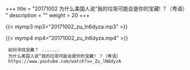 +++
title = "20171002  为什么美国人说“我的垃圾可能会是你的宝藏! ？（粤语） "
description = ""
weight = 20
+++

{{< mymp3 mp3="20171002_zu_ln6dyza.mp3" >}}

{{< mymp4 mp4="20171002_zu_ln6dyza.mp4" >}}

     如何寻找宝藏？ ....... 
     为什么美国人说“我的垃圾可能会是你的宝藏! ？（粤语） 
     https://www.youtube.com/watch?v=_Zu_lN6dyzA 
